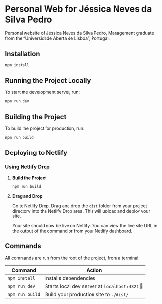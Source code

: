 # Personal Web for Jéssica Neves da Silva Pedro

Personal website of Jéssica Neves da Silva Pedro, Management graduate from the “Universidade Aberta de Lisboa”, Portugal.

## Installation

```sh
npm install
```

## Running the Project Locally

To start the development server, run:

```sh
npm run dev
```

## Building the Project

To build the project for production, run:

```sh
npm run build
```

## Deploying to Netlify

### Using Netlify Drop

1. **Build the Project**

   ```sh
   npm run build
   ```

2. **Drag and Drop**

   Go to Netlify Drop. Drag and drop the `dist` folder from your project directory into the Netlify Drop area. This will upload and deploy your site.

   Your site should now be live on Netlify. You can view the live site URL in the output of the command or from your Netlify dashboard.

## Commands

All commands are run from the root of the project, from a terminal:

| Command              | Action                                          |
| -------------------- | ----------------------------------------------- |
| `npm install`        | Installs dependencies                           |
| `npm run dev`        | Starts local dev server at `localhost:4321` 🚀  |
| `npm run build`      | Build your production site to `./dist/`         |
